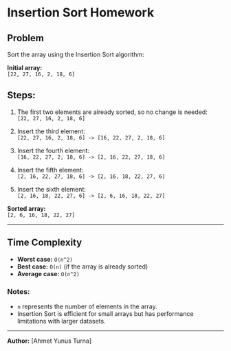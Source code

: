 # Insertion Sort Homework

## Problem
Sort the array using the Insertion Sort algorithm:

**Initial array:**  
`[22, 27, 16, 2, 18, 6]`

## Steps:

1. The first two elements are already sorted, so no change is needed:  
   `[22, 27, 16, 2, 18, 6]`

2. Insert the third element:  
   `[22, 27, 16, 2, 18, 6] -> [16, 22, 27, 2, 18, 6]`

3. Insert the fourth element:  
   `[16, 22, 27, 2, 18, 6] -> [2, 16, 22, 27, 18, 6]`

4. Insert the fifth element:  
   `[2, 16, 22, 27, 18, 6] -> [2, 16, 18, 22, 27, 6]`

5. Insert the sixth element:  
   `[2, 16, 18, 22, 27, 6] -> [2, 6, 16, 18, 22, 27]`

**Sorted array:**  
`[2, 6, 16, 18, 22, 27]`

---

## Time Complexity

- **Worst case:** `O(n^2)`
- **Best case:** `O(n)` (if the array is already sorted)
- **Average case:** `O(n^2)`

### Notes:
- `n` represents the number of elements in the array.
- Insertion Sort is efficient for small arrays but has performance limitations with larger datasets.

---

**Author:** [Ahmet Yunus Turna]
